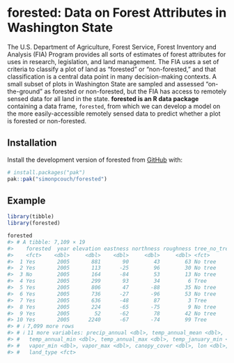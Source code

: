 
# forested: Data on Forest Attributes in Washington State

The U.S. Department of Agriculture, Forest Service, Forest Inventory and
Analysis (FIA) Program provides all sorts of estimates of forest
attributes for uses in research, legislation, and land management. The
FIA uses a set of criteria to classify a plot of land as “forested” or
“non-forested,” and that classification is a central data point in many
decision-making contexts. A small subset of plots in Washington State
are sampled and assessed “on-the-ground” as forested or non-forested,
but the FIA has access to remotely sensed data for all land in the
state. **forested is an R data package** containing a data frame,
`forested`, from which we can develop a model on the more
easily-accessible remotely sensed data to predict whether a plot is
forested or non-forested.

## Installation

Install the development version of forested from
[GitHub](https://github.com/) with:

``` r
# install.packages("pak")
pak::pak("simonpcouch/forested")
```

## Example

``` r
library(tibble)
library(forested)

forested
#> # A tibble: 7,109 × 19
#>    forested  year elevation eastness northness roughness tree_no_tree dew_temp
#>    <fct>    <dbl>     <dbl>    <dbl>     <dbl>     <dbl> <fct>           <dbl>
#>  1 Yes       2005       881       90        43        63 No tree             4
#>  2 Yes       2005       113      -25        96        30 No tree           640
#>  3 No        2005       164      -84        53        13 No tree           606
#>  4 Yes       2005       299       93        34         6 Tree              443
#>  5 Yes       2005       806       47       -88        35 No tree           106
#>  6 Yes       2005       736      -27       -96        53 No tree           135
#>  7 Yes       2005       636      -48        87         3 Tree              142
#>  8 Yes       2005       224      -65       -75         9 No tree           639
#>  9 Yes       2005        52      -62        78        42 No tree           650
#> 10 Yes       2005      2240      -67       -74        99 Tree             -563
#> # ℹ 7,099 more rows
#> # ℹ 11 more variables: precip_annual <dbl>, temp_annual_mean <dbl>,
#> #   temp_annual_min <dbl>, temp_annual_max <dbl>, temp_january_min <dbl>,
#> #   vapor_min <dbl>, vapor_max <dbl>, canopy_cover <dbl>, lon <dbl>, lat <dbl>,
#> #   land_type <fct>
```
